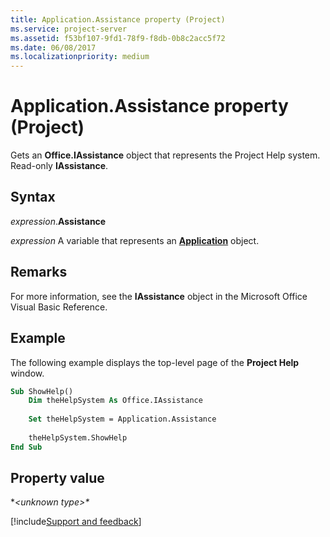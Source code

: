 ```yaml
---
title: Application.Assistance property (Project)
ms.service: project-server
ms.assetid: f53bf107-9fd1-78f9-f8db-0b8c2acc5f72
ms.date: 06/08/2017
ms.localizationpriority: medium
---
```



# Application.Assistance property (Project)

 Gets an **Office.IAssistance** object that represents the Project Help system. Read-only **IAssistance**.


## Syntax

_expression_.**Assistance**

_expression_ A variable that represents an **[Application](Project.Application.md)** object.


## Remarks

For more information, see the **IAssistance** object in the Microsoft Office Visual Basic Reference.


## Example

The following example displays the top-level page of the **Project Help** window.


```vb
Sub ShowHelp()
    Dim theHelpSystem As Office.IAssistance
    
    Set theHelpSystem = Application.Assistance
    
    theHelpSystem.ShowHelp
End Sub
```


## Property value

 **\<unknown type>\**

[!include[Support and feedback](~/includes/feedback-boilerplate.md)]